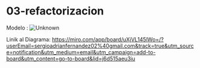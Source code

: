 # 03-refactorizacion

Modelo : ![Unknown](https://github.com/user-attachments/assets/79fb5016-69d1-40e2-8ddb-6911673a16ff)

Linik al Diagrama: https://miro.com/app/board/uXjVL145lWo=/?userEmail=sergioadrianfernandez02%40gmail.com&track=true&utm_source=notification&utm_medium=email&utm_campaign=add-to-board&utm_content=go-to-board&lid=j6d515aeu3iu

